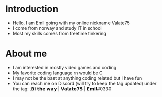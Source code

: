 # Introduction
- Hello, I am Emil going with my online nickname Valate75
- I come from norway and study IT in school
- Most my skills comes from freetime tinkering
# About me
- I am interested in mostly video games and coding
- My favorite coding language rn would be C
- I may not be the bast at anything coding related but I have fun
- You can reach me on Discord (will try to keep the tag updated) under the tag: .𝗕𝗶 𝘁𝗵𝗲 𝘄𝗮𝘆 | 𝗩𝗮𝗹𝗮𝘁𝗲𝟳𝟱 | 𝗘𝗺𝗶𝗹#0330
